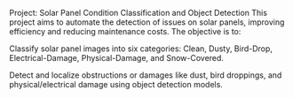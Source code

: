 Project: Solar Panel Condition Classification and Object Detection
This project aims to automate the detection of issues on solar panels, improving efficiency and reducing maintenance costs. The objective is to:

Classify solar panel images into six categories: Clean, Dusty, Bird-Drop, Electrical-Damage, Physical-Damage, and Snow-Covered.

Detect and localize obstructions or damages like dust, bird droppings, and physical/electrical damage using object detection models.
